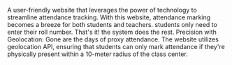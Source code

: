 A user-friendly website that leverages the power of technology to streamline attendance tracking. With this website, attendance marking becomes a breeze for both students and teachers. students only need to enter their roll number. That's it! the system does the rest.
Precision with Geolocation: Gone are the days of proxy attendance. The website utilizes geolocation API, ensuring that students can only mark attendance if they're physically present within a 10-meter radius of the class center.

